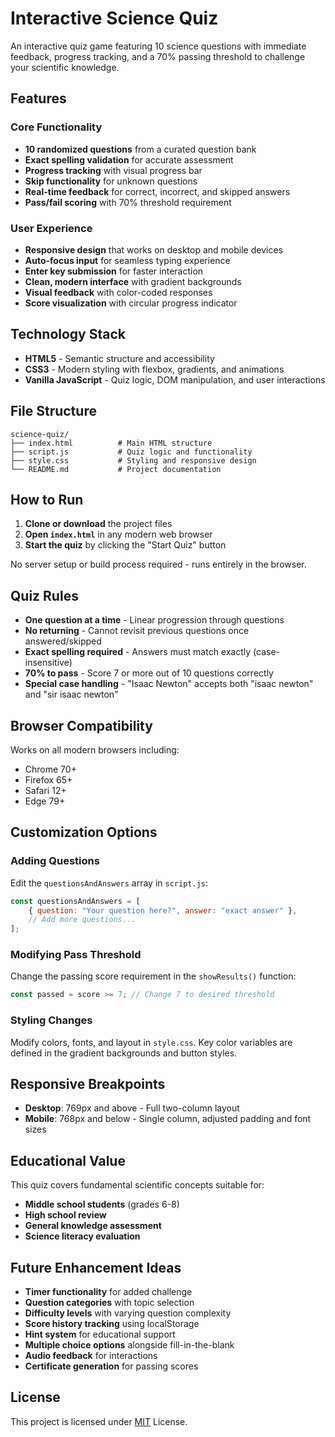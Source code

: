 # Interactive Science Quiz

An interactive quiz game featuring 10 science questions with immediate feedback, progress tracking, and a 70% passing threshold to challenge your scientific knowledge.

## Features

### Core Functionality
- **10 randomized questions** from a curated question bank
- **Exact spelling validation** for accurate assessment
- **Progress tracking** with visual progress bar
- **Skip functionality** for unknown questions
- **Real-time feedback** for correct, incorrect, and skipped answers
- **Pass/fail scoring** with 70% threshold requirement

### User Experience
- **Responsive design** that works on desktop and mobile devices
- **Auto-focus input** for seamless typing experience
- **Enter key submission** for faster interaction
- **Clean, modern interface** with gradient backgrounds
- **Visual feedback** with color-coded responses
- **Score visualization** with circular progress indicator

## Technology Stack

- **HTML5** - Semantic structure and accessibility
- **CSS3** - Modern styling with flexbox, gradients, and animations
- **Vanilla JavaScript** - Quiz logic, DOM manipulation, and user interactions

## File Structure

```
science-quiz/
├── index.html          # Main HTML structure
├── script.js           # Quiz logic and functionality
├── style.css           # Styling and responsive design
└── README.md           # Project documentation
```

## How to Run

1. **Clone or download** the project files
2. **Open `index.html`** in any modern web browser
3. **Start the quiz** by clicking the "Start Quiz" button

No server setup or build process required - runs entirely in the browser.

## Quiz Rules

- **One question at a time** - Linear progression through questions
- **No returning** - Cannot revisit previous questions once answered/skipped
- **Exact spelling required** - Answers must match exactly (case-insensitive)
- **70% to pass** - Score 7 or more out of 10 questions correctly
- **Special case handling** - "Isaac Newton" accepts both "isaac newton" and "sir isaac newton"

## Browser Compatibility

Works on all modern browsers including:
- Chrome 70+
- Firefox 65+
- Safari 12+
- Edge 79+

## Customization Options

### Adding Questions
Edit the `questionsAndAnswers` array in `script.js`:

```javascript
const questionsAndAnswers = [
    { question: "Your question here?", answer: "exact answer" },
    // Add more questions...
];
```

### Modifying Pass Threshold
Change the passing score requirement in the `showResults()` function:

```javascript
const passed = score >= 7; // Change 7 to desired threshold
```

### Styling Changes
Modify colors, fonts, and layout in `style.css`. Key color variables are defined in the gradient backgrounds and button styles.

## Responsive Breakpoints

- **Desktop**: 769px and above - Full two-column layout
- **Mobile**: 768px and below - Single column, adjusted padding and font sizes

## Educational Value

This quiz covers fundamental scientific concepts suitable for:
- **Middle school students** (grades 6-8)
- **High school review** 
- **General knowledge assessment**
- **Science literacy evaluation**

## Future Enhancement Ideas

- **Timer functionality** for added challenge
- **Question categories** with topic selection
- **Difficulty levels** with varying question complexity
- **Score history tracking** using localStorage
- **Hint system** for educational support
- **Multiple choice options** alongside fill-in-the-blank
- **Audio feedback** for interactions
- **Certificate generation** for passing scores

## License

This project is licensed under <a href="https://github.com/jericho066/interactive-science-quiz/blob/main/LICENSE">MIT</a> License.

